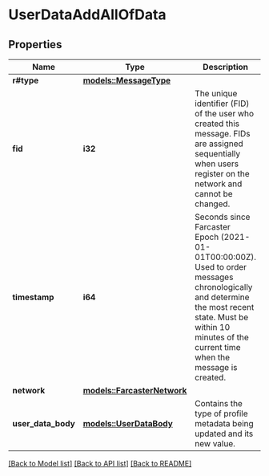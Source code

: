 # UserDataAddAllOfData

## Properties

Name | Type | Description | Notes
------------ | ------------- | ------------- | -------------
**r#type** | [**models::MessageType**](MessageType.md) |  | 
**fid** | **i32** | The unique identifier (FID) of the user who created this message. FIDs are assigned sequentially when users register on the network and cannot be changed. | 
**timestamp** | **i64** | Seconds since Farcaster Epoch (2021-01-01T00:00:00Z). Used to order messages chronologically and determine the most recent state. Must be within 10 minutes of the current time when the message is created. | 
**network** | [**models::FarcasterNetwork**](FarcasterNetwork.md) |  | 
**user_data_body** | [**models::UserDataBody**](UserDataBody.md) | Contains the type of profile metadata being updated and its new value. | 

[[Back to Model list]](../README.md#documentation-for-models) [[Back to API list]](../README.md#documentation-for-api-endpoints) [[Back to README]](../README.md)


